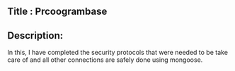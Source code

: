 ## Title : Prcoogrambase 

## Description: 
In this, I have completed the security protocols that were needed to be take care of and all other 
connections are safely done using mongoose.
